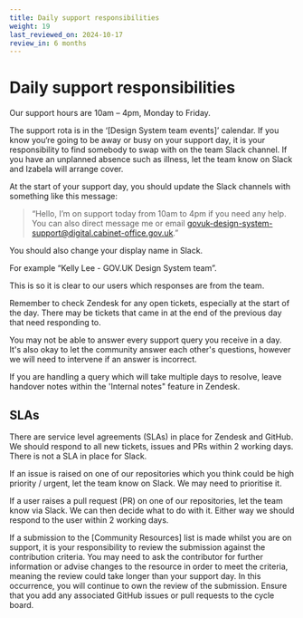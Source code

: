 ```yaml
---
title: Daily support responsibilities
weight: 19
last_reviewed_on: 2024-10-17
review_in: 6 months
---
```


# Daily support responsibilities

Our support hours are 10am – 4pm, Monday to Friday.

The support rota is in the ‘[Design System team events]’ calendar. If you know you‘re going to be away or busy on your support day, it is your responsibility to find somebody to swap with on the team Slack channel. If you have an unplanned absence such as illness, let the team know on Slack and Izabela will arrange cover.

At the start of your support day, you should update the Slack channels with something like this message:

> “Hello, I’m on support today from 10am to 4pm if you need any help. You can also direct message me or email govuk-design-system-support@digital.cabinet-office.gov.uk.”

You should also change your display name in Slack. 

For example “Kelly Lee - GOV.UK Design System team”. 

This is so it is clear to our users which responses are from the team.

Remember to check Zendesk for any open tickets, especially at the start of the day. There may be tickets that came in at the end of the previous day that need responding to.

You may not be able to answer every support query you receive in a day. It's also okay to let the community answer each other's questions, however we will need to intervene if an answer is incorrect.

If you are handling a query which will take multiple days to resolve, leave handover notes within the 'Internal notes" feature in Zendesk.

## SLAs

There are service level agreements (SLAs) in place for Zendesk and GitHub. We should respond to all new tickets, issues and PRs within 2 working days. There is not a SLA in place for Slack.

If an issue is raised on one of our repositories which you think could be high priority / urgent, let the team know on Slack. We may need to prioritise it.

If a user raises a pull request (PR) on one of our repositories, let the team know via Slack. We can then decide what to do with it. Either way we should respond to the user within 2 working days.

If a submission to the [Community Resources] list is made whilst you are on support, it is your responsibility to review the submission against the contribution criteria. You may need to ask the contributor for further information or advise changes to the resource in order to meet the criteria, meaning the review could take longer than your support day. In this occurrence, you will continue to own the review of the submission. Ensure that you add any associated GitHub issues or pull requests to the cycle board.
